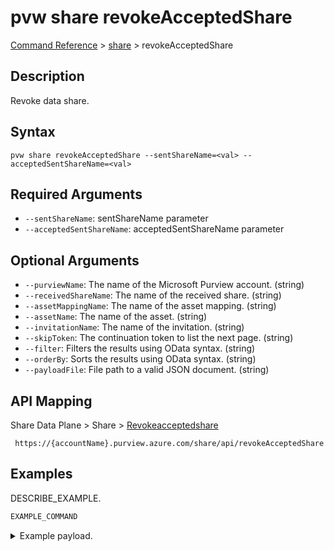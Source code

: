 # pvw share revokeAcceptedShare
[Command Reference](../../../README.md#command-reference) > [share](./main.md) > revokeAcceptedShare

## Description
Revoke data share.

## Syntax
```
pvw share revokeAcceptedShare --sentShareName=<val> --acceptedSentShareName=<val>
```

## Required Arguments
- `--sentShareName`: sentShareName parameter
- `--acceptedSentShareName`: acceptedSentShareName parameter

## Optional Arguments
- `--purviewName`: The name of the Microsoft Purview account. (string)
- `--receivedShareName`: The name of the received share. (string)
- `--assetMappingName`: The name of the asset mapping. (string)
- `--assetName`: The name of the asset. (string)
- `--invitationName`: The name of the invitation. (string)
- `--skipToken`: The continuation token to list the next page. (string)
- `--filter`: Filters the results using OData syntax. (string)
- `--orderBy`: Sorts the results using OData syntax. (string)
- `--payloadFile`: File path to a valid JSON document. (string)

## API Mapping
Share Data Plane > Share > [Revokeacceptedshare]()
```
 https://{accountName}.purview.azure.com/share/api/revokeAcceptedShare
```

## Examples
DESCRIBE_EXAMPLE.
```powershell
EXAMPLE_COMMAND
```
<details><summary>Example payload.</summary>
<p>

```json
PASTE_JSON_HERE
```
</p>
</details>